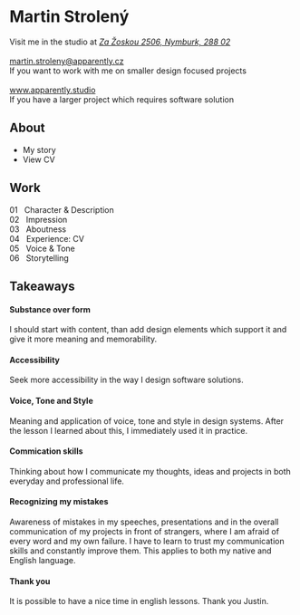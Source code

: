 # Martin Strolený
Visit me in the studio at *[Za Žoskou 2506, Nymburk, 288 02](https://www.google.com/maps?q=apparently+studio&client=safari&rls=en&sxsrf=AOaemvLNtWmaKZ7lPGxbHurpA6-SCIn-kw:1641317686252&gs_lcp=Cgdnd3Mtd2l6EAMYADIHCCMQsQIQJzIECAAQQzIECAAQCjIECAAQCjIKCC4QxwEQrwEQCjIECC4QCjIECAAQCjIECAAQCjIECAAQCjIECAAQCjoHCCMQsAMQJzoECCMQJzoFCAAQkQI6CwguEMcBENEDEJECOgsILhCABBDHARDRAzoLCC4QgAQQxwEQowI6BQguEIAEOgUIABCABDoNCC4QgAQQxwEQ0QMQCjoHCC4QgAQQCjoLCC4QgAQQxwEQrwE6BwgAEIAEEAo6CwguEMcBEKMCEJECOgoILhDHARCjAhBDOgUIABDLAToHCAAQChDLAToLCC4QxwEQrwEQywE6BQguEMsBSgQIQRgBSgQIRhgAUO4GWJYiYIkraAhwAHgCgAHBAYgB7wuSAQQxMi40mAEAoAEByAECwAEB&um=1&ie=UTF-8&sa=X&ved=2ahUKEwjOr-e50pj1AhWMQvEDHTTzBL0Q_AUoA3oECAEQBQ)*<br>
<br>
martin.stroleny@apparently.cz<br>
If you want to work with me on smaller design focused projects<br>
<br>
www.apparently.studio<br>
If you have a larger project which requires software solution<br>
## About
- My story
- View CV
## Work
01 &nbsp;&nbsp;Character & Description<br>
02 &nbsp;&nbsp;Impression<br>
03 &nbsp;&nbsp;Aboutness<br>
04 &nbsp;&nbsp;Experience: CV<br>
05 &nbsp;&nbsp;Voice & Tone<br>
06 &nbsp;&nbsp;Storytelling<br>
## Takeaways
#### Substance over form
I should start with content, than add design elements which support it and give it more meaning and memorability.
<br>
#### Accessibility
Seek more accessibility in the way I design software solutions.
<br>
#### Voice, Tone and Style
Meaning and application of voice, tone and style in design systems. After the lesson I learned about this, I immediately used it in practice.
<br>
#### Commication skills
Thinking about how I communicate my thoughts, ideas and projects in both everyday and professional life.
<br>
#### Recognizing my mistakes
Awareness of mistakes in my speeches, presentations and in the overall communication of my projects in front of strangers, where I am afraid of every word and my own failure. I have to learn to trust my communication skills and constantly improve them. This applies to both my native and English language.
<br>
#### Thank you
It is possible to have a nice time in english lessons. Thank you Justin.
